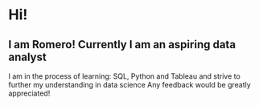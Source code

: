 # Hi!

## I am Romero! Currently I am an aspiring data analyst
I am in the process of learning: SQL, Python and Tableau and strive to further my understanding in data science
Any feedback would be greatly appreciated! 





